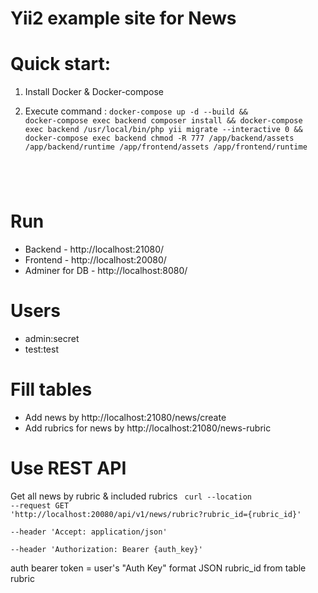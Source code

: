 # Yii2 example site for News

# Quick start:

1. Install Docker & Docker-compose

2. Execute command : <code>docker-compose up -d --build && docker-compose exec backend composer install && docker-compose exec backend /usr/local/bin/php yii migrate --interactive 0 && docker-compose exec backend chmod -R 777 /app/backend/assets /app/backend/runtime /app/frontend/assets /app/frontend/runtime
</code>

# Run

* Backend - http://localhost:21080/
* Frontend - http://localhost:20080/
* Adminer for DB - http://localhost:8080/

# Users

* admin:secret
* test:test

# Fill tables

* Add news by http://localhost:21080/news/create
* Add rubrics for news by http://localhost:21080/news-rubric

# Use REST API

Get all news by rubric & included rubrics
<code>
  curl --location --request GET 'http://localhost:20080/api/v1/news/rubric?rubric_id={rubric_id}' \
--header 'Accept: application/json' \
--header 'Authorization: Bearer {auth_key}'
</code>

auth bearer token = user's "Auth Key"
format JSON
rubric_id from table rubric
